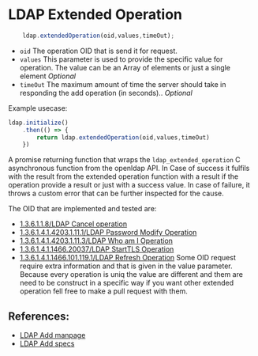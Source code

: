 # LDAP Extended Operation

```javascript
    ldap.extendedOperation(oid,values,timeOut);
```

* `oid` The operation OID that is send it for request.
* `values` This parameter is used to provide the specific value for operation. The value can be an Array of elements or just a single element _Optional_
* `timeOut` The maximum amount of time the server should take in responding the add operation (in seconds).. _Optional_

Example usecase:

```javascript
ldap.initialize()
    .then(() => {
        return ldap.extendedOperation(oid,values,timeOut)
    })

```

A promise returning function that wraps the `ldap_extended_operation` C asynchronous function from the openldap API. In Case of success it fulfils with the result from the extended operation function with a result if the operation provide a result or just with a success value. In case of failure, it throws a custom error that can be further inspected for the cause.

The OID that are implemented and tested are: 
* [1.3.6.1.1.8/LDAP Cancel operation](https://tools.ietf.org/html/rfc3909)
* [1.3.6.1.4.1.4203.1.11.1/LDAP Password Modify Operation](https://tools.ietf.org/html/rfc3062)
* [1.3.6.1.4.1.4203.1.11.3/LDAP Who am I Operation](https://tools.ietf.org/html/rfc4532)
* [1.3.6.1.4.1.1466.20037/LDAP StartTLS Operation](https://tools.ietf.org/html/rfc2830)
* [1.3.6.1.4.1.1466.101.119.1/LDAP Refresh Operation](https://tools.ietf.org/html/rfc4533#section-3.8)
Some OID request require extra information and that is given in the value parameter. Because every operation is uniq the value are different and them are need to be construct in a specific way if you want other extended operation fell free to make a pull request with them.    

## References:

* [LDAP Add manpage](https://linux.die.net/man/3/ldap_extended_operation)
* [LDAP Add specs](https://www.ldap.com/the-ldap-extended-operation)